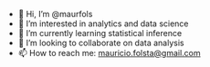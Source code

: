 - 👋 Hi, I’m @maurfols
- 👀 I’m interested in analytics and data science
- 🌱 I’m currently learning statistical inference
- 💞️ I’m looking to collaborate on data analysis
- 📫 How to reach me: mauricio.folsta@gmail.com

<!---
maurfols/maurfols is a ✨ special ✨ repository because its `README.md` (this file) appears on your GitHub profile.
You can click the Preview link to take a look at your changes.
--->
